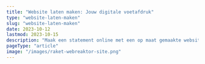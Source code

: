 ```yaml
---
title: "Website laten maken: Jouw digitale voetafdruk"
type: "website-laten-maken"
slug: "website-laten-maken"
date: 2023-10-12
lastmod: 2023-10-15
description: "Maak een statement online met een op maat gemaakte website. Ontdek de perfecte combinatie van stijl, functie en optimalisatie."
pageType: "article"
image: "/images/raket-webreaktor-site.png"
---
```



